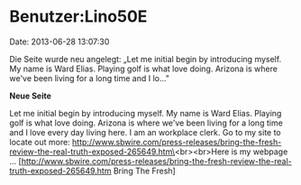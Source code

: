 Benutzer:Lino50E
================

Date: 2013-06-28 13:07:30

Die Seite wurde neu angelegt: „Let me initial begin by introducing
myself. My name is Ward Elias. Playing golf is what love doing. Arizona
is where we\'ve been living for a long time and I lo..."

**Neue Seite**

<div>

Let me initial begin by introducing myself. My name is Ward Elias.
Playing golf is what love doing. Arizona is where we\'ve been living for
a long time and I love every day living here. I am an workplace clerk.
Go to my site to locate out more:
http://www.sbwire.com/press-releases/bring-the-fresh-review-the-real-truth-exposed-265649.htm\<br\>\<br\>Here
is my webpage \...
\[http://www.sbwire.com/press-releases/bring-the-fresh-review-the-real-truth-exposed-265649.htm
Bring The Fresh\]

</div>
